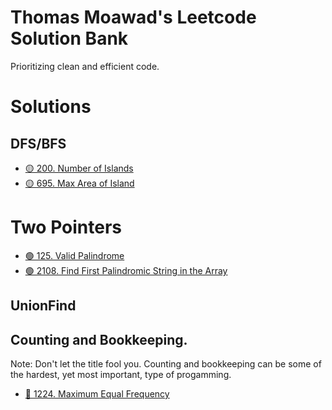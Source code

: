 # Thomas Moawad's Leetcode Solution Bank
Prioritizing clean and efficient code.

# Solutions

## DFS/BFS
- [🟡 200. Number of Islands](https://leetcode.com/problems/number-of-islands/solutions/2987283/dfs-on-each-unvisited-piece-of-land-clean-code/)
- [🟡 695. Max Area of Island](https://leetcode.com/problems/max-area-of-island/solutions/2995428/dfs-on-each-unvisited-piece-of-land-clean-code/)

# Two Pointers
- [🟢 125. Valid Palindrome](https://leetcode.com/problems/valid-palindrome/solutions/3025360/two-pointers-clean-code/)
- [🟢 2108. Find First Palindromic String in the Array](https://leetcode.com/problems/find-first-palindromic-string-in-the-array/solutions/3025382/iterate-until-a-valid-palindrome-is-found-clean-code/)

## UnionFind

## Counting and Bookkeeping. 
Note: Don't let the title fool you. Counting and bookkeeping can be some of the hardest, yet most important, type of progamming.
- [🔴 1224. Maximum Equal Frequency](https://leetcode.com/problems/maximum-equal-frequency/solutions/3021465/frequency-distribution-clean-code/)
